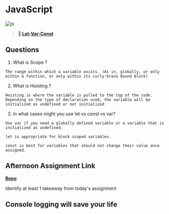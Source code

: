 # JavaScript

![js](https://bcw.blob.core.windows.net/public/img/courses/js.gif)

> **📖 [Let-Var-Const](https://codeworksacademy.com/fs-student-guide/resources/wk2/01-Let-Var-Const)**

## Questions

1. What is Scope ?

```
The range within which a variable exists. (As in, globally, or only within a function, or only within its curly-brace bound block)
```

2. What is Hoisting ?
```
Hoisting is where the variable is pulled to the top of the code. Depending on the type of declaration used, the variable will be initialized as undefined or not initialized
```

3. In what cases might you use let vs const vs var?

```
Use var if you need a globally defined variable or a variable that is initialized as undefined. 

let is appropriate for block scoped variables.

const is best for variables that should not change their value once assigned.
```

## Afternoon Assignment Link

**[Repo](https://github.com/TaylorBruun/scoreboard)**

Identify at least 1 takeaway from today's assignment

## **Console logging will save your life**
